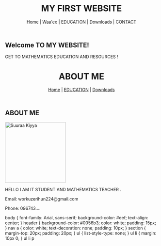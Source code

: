 
<!-- index.html -->
<!DOCTYPE html>
<html lang="en">
<head>
    <meta charset="UTF-8">
    <meta name="viewport" content="width=device-width, initial-scale=1.0">
    <title>SEGNI WEBSITE</title>
    <link rel="stylesheet" href="style.css">
</head>
<body>
    <header>
        <h1>MY FIRST WEBSITE</h1>
        <nav>
            <a href="index.html">Home</a> |
            <a href="about.html">Waa'ee</a> |
            <a href="lessons.html">EDUCATION</a> |
            <a href="downloads.html">Downloads</a> |
            <a href="contact.html">CONTACT</a>
        </nav>
    </header>
    <section>
        <h2>Welcome TO MY WEBSITE!</h2>
        <p>GET TO MATHEMATICS EDUCATION AND RESOURCES !</p>
    </section>
</body>
</html>

<!-- about.html -->
<!DOCTYPE html>
<html lang="om">
<head>
    <meta charset="UTF-8">
    <meta name="viewport" content="width=device-width, initial-scale=1.0">
    <title>ABOUT ME</title>
    <link rel="stylesheet" href="style.css">
</head>
<body>
    <header>
        <h1>ABOUT ME</h1>
        <nav>
            <a href="index.html">Home</a> |
            <a href="lessons.html">EDUCATION</a> |
            <a href="downloads.html">Downloads</a>
        </nav>
    </header>
    <section>
        <h2>ABOUT ME</h2>
        <img src="images/mysuura.jpg" alt="Suuraa Kiyya" width="200">
        <p>HELLO I AM IT STUDENT AND MATHEMATICS TEACHER .</p>
        <p>Email: workuzerihun224@gmail.com</p>
        <p>Phone: 096743....</p>
    </section>
</body>
</html>

<!-- style.css -->
body {
    font-family: Arial, sans-serif;
    background-color: #eef;
    text-align: center;
}
header {
    background-color: #0056b3;
    color: white;
    padding: 15px;
}
nav a {
    color: white;
    text-decoration: none;
    padding: 10px;
}
section {
    margin-top: 20px;
    padding: 20px;
}
ul {
    list-style-type: none;
}
ul li {
    margin: 10px 0;
}
ul li p